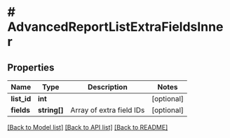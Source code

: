 # # AdvancedReportListExtraFieldsInner

## Properties

Name | Type | Description | Notes
------------ | ------------- | ------------- | -------------
**list_id** | **int** |  | [optional]
**fields** | **string[]** | Array of extra field IDs | [optional]

[[Back to Model list]](../../README.md#models) [[Back to API list]](../../README.md#endpoints) [[Back to README]](../../README.md)

